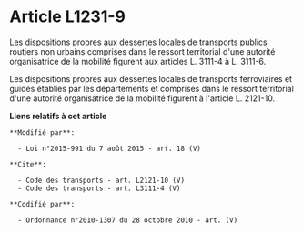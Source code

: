 # Article L1231-9

Les dispositions propres aux dessertes locales de transports publics routiers non urbains comprises          dans le ressort
territorial d'une autorité organisatrice de la mobilité figurent aux articles L. 3111-4 à L. 3111-6. 

Les dispositions propres aux dessertes locales de transports ferroviaires et guidés établies par les départements et
comprises          dans le ressort territorial d'une autorité organisatrice de la mobilité figurent à l'article L. 2121-10.

**Liens relatifs à cet article**

	**Modifié par**:

	  - Loi n°2015-991 du 7 août 2015 - art. 18 (V)

	**Cite**:

	  - Code des transports - art. L2121-10 (V)
	  - Code des transports - art. L3111-4 (V)

	**Codifié par**:

	  - Ordonnance n°2010-1307 du 28 octobre 2010 - art. (V)
